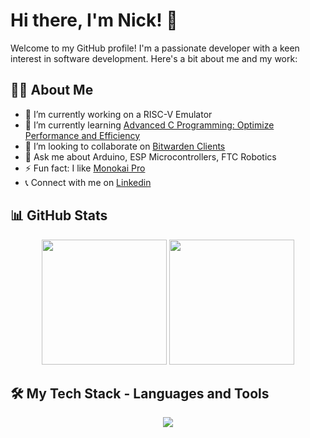 # Hi there, I'm Nick! 👋

Welcome to my GitHub profile! I'm a passionate developer with a keen interest in software development. Here's a bit about me and my work:

## 👨‍💻 About Me

- 🔭 I’m currently working on a RISC-V Emulator
- 🌱 I’m currently learning [Advanced C Programming: Optimize Performance and Efficiency]()
- 👯 I’m looking to collaborate on [Bitwarden Clients](https://github.com/bitwarden/clients)
- 💬 Ask me about Arduino, ESP Microcontrollers, FTC Robotics
- ⚡ Fun fact: I like [Monokai Pro](https://monokai.pro/)
- 📞 Connect with me on [Linkedin](https://www.linkedin.com/in/skhan26/)

## 📊 GitHub Stats

<p align="center">
  <img height="200px" src="https://github-readme-stats.vercel.app/api?username=kyranth&theme=tokyonight&count_private=true&hide_border=true&line_height=20&hide_rank=true"> 
  <img height="200px" src="https://github-readme-stats.vercel.app/api/top-langs/?username=kyranth&layout=compact&theme=tokyonight&count_private=true&hide_border=true">
</p>

## 🛠️ My Tech Stack - Languages and Tools

<p align="center">
  <a href="https://github.com/thinkright20">
    <img src="https://skillicons.dev/icons?i=java,python,c,cpp,mongodb,css,html,js,nodejs,github,vscode,eclipse,intellij">
  </a>
</p>
